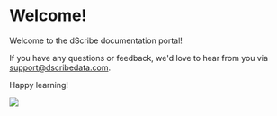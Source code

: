 # Welcome!

Welcome to the dScribe documentation portal!&#x20;

If you have any questions or feedback, we'd love to hear from you via [support@dscribedata.com](mailto:support@dscribedata.com).

Happy learning!

![](.gitbook/assets/Sherpa\_TRANSITION\_PARTY\_MAIN.svg)
